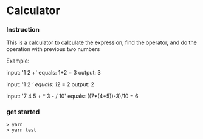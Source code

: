 # Calculator


### Instruction
This is a calculator to calculate the expression, find the operator, and do the operation with previous two numbers

Example:

input: '1 2 +' 
equals: 1+2 = 3
output: 3

input: '1 2 *' 
equals: 1*2 = 2
output: 2


input: '7 4 5 + * 3 - / 10'
equals: ((7*(4+5))-3)/10 = 6


### get started

```
> yarn
> yarn test
```